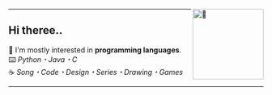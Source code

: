 [<img align="right" width="140" src="https://count.getloli.com/get/@:layushher?theme=rule34" alt="🍜">](https://youtu.be/9Z2I6S2ERNg)

---
## Hi theree..

🍰 I'm mostly interested in **programming languages**.                                                                                                                  
⌨️ *Python・Java・C*                                                                                                                                                                                                                                                                                        
☕️ *Song・Code・Design・Series・Drawing・Games*

---

<!--
☕️ I'm slowly *learning by myself.*                                                                                                                                          
🍄 *I often share private repositories.*      

fav themes;
rule34 / moebooru

-->
